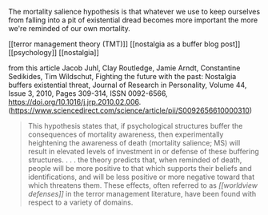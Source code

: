 The mortality salience hypothesis is that whatever we use to keep ourselves from falling into a pit of existential dread becomes more important the more we're reminded of our own mortality.

[[terror management theory (TMT)]]
[[nostalgia as a buffer blog post]]
[[psychology]] [[nostalgia]]

from this article
Jacob Juhl, Clay Routledge, Jamie Arndt, Constantine Sedikides, Tim Wildschut, Fighting the future with the past: Nostalgia buffers existential threat, Journal of Research in Personality, Volume 44, Issue 3, 2010, Pages 309-314, ISSN 0092-6566,
https://doi.org/10.1016/j.jrp.2010.02.006.
(https://www.sciencedirect.com/science/article/pii/S0092656610000310)

> This hypothesis states that, if psychological structures buffer the consequences of mortality awareness, then experimentally heightening the awareness of death (mortality salience; MS) will result in elevated levels of investment in or defense of these buffering structures. . . . 
> the theory predicts that, when reminded of death, people will be more positive to that which supports their beliefs and identifications, and will be less positive or more negative toward that which threatens them. These effects, often referred to as _[[worldview defenses]]_ in the terror management literature, have been found with respect to a variety of domains.